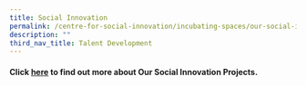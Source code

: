 ```yaml
---
title: Social Innovation
permalink: /centre-for-social-innovation/incubating-spaces/our-social-innovation-projects/
description: ""
third_nav_title: Talent Development
---
```

#### Click [here](https://moe-cedargirlssec-staging.netlify.app/centre-for-social-innovation/incubating-spaces/our-social-innovation-projects/) to find out more about Our Social Innovation Projects.